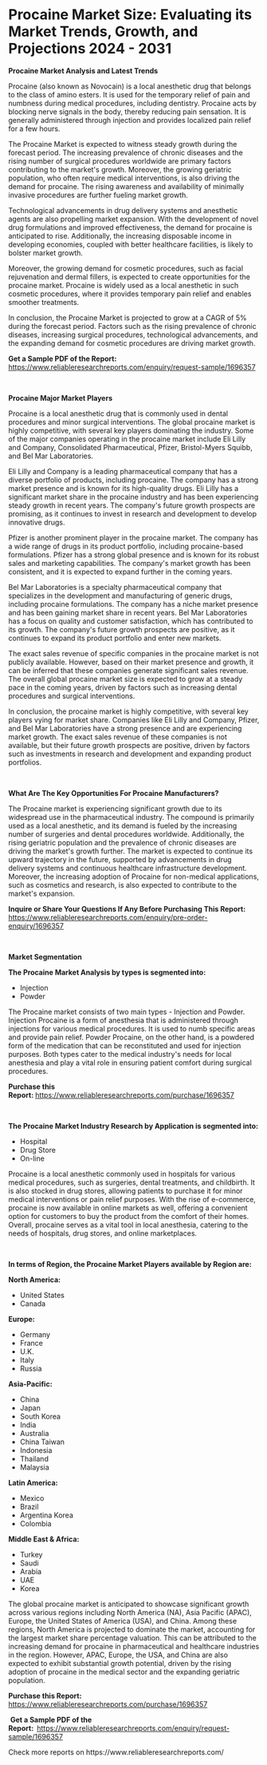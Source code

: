 <p><h1>Procaine Market Size: Evaluating its Market Trends, Growth, and Projections 2024 - 2031</h1></p><p><strong>Procaine Market Analysis and Latest Trends</strong></p>
<p><p>Procaine (also known as Novocain) is a local anesthetic drug that belongs to the class of amino esters. It is used for the temporary relief of pain and numbness during medical procedures, including dentistry. Procaine acts by blocking nerve signals in the body, thereby reducing pain sensation. It is generally administered through injection and provides localized pain relief for a few hours.</p><p>The Procaine Market is expected to witness steady growth during the forecast period. The increasing prevalence of chronic diseases and the rising number of surgical procedures worldwide are primary factors contributing to the market's growth. Moreover, the growing geriatric population, who often require medical interventions, is also driving the demand for procaine. The rising awareness and availability of minimally invasive procedures are further fueling market growth.</p><p>Technological advancements in drug delivery systems and anesthetic agents are also propelling market expansion. With the development of novel drug formulations and improved effectiveness, the demand for procaine is anticipated to rise. Additionally, the increasing disposable income in developing economies, coupled with better healthcare facilities, is likely to bolster market growth.</p><p>Moreover, the growing demand for cosmetic procedures, such as facial rejuvenation and dermal fillers, is expected to create opportunities for the procaine market. Procaine is widely used as a local anesthetic in such cosmetic procedures, where it provides temporary pain relief and enables smoother treatments.</p><p>In conclusion, the Procaine Market is projected to grow at a CAGR of 5% during the forecast period. Factors such as the rising prevalence of chronic diseases, increasing surgical procedures, technological advancements, and the expanding demand for cosmetic procedures are driving market growth.</p></p>
<p><strong>Get a Sample PDF of the Report:&nbsp;</strong> <a href="https://www.reliableresearchreports.com/enquiry/request-sample/1696357">https://www.reliableresearchreports.com/enquiry/request-sample/1696357</a></p>
<p>&nbsp;</p>
<p><strong>Procaine Major Market Players</strong></p>
<p><p>Procaine is a local anesthetic drug that is commonly used in dental procedures and minor surgical interventions. The global procaine market is highly competitive, with several key players dominating the industry. Some of the major companies operating in the procaine market include Eli Lilly and Company, Consolidated Pharmaceutical, Pfizer, Bristol-Myers Squibb, and Bel Mar Laboratories.</p><p>Eli Lilly and Company is a leading pharmaceutical company that has a diverse portfolio of products, including procaine. The company has a strong market presence and is known for its high-quality drugs. Eli Lilly has a significant market share in the procaine industry and has been experiencing steady growth in recent years. The company's future growth prospects are promising, as it continues to invest in research and development to develop innovative drugs.</p><p>Pfizer is another prominent player in the procaine market. The company has a wide range of drugs in its product portfolio, including procaine-based formulations. Pfizer has a strong global presence and is known for its robust sales and marketing capabilities. The company's market growth has been consistent, and it is expected to expand further in the coming years.</p><p>Bel Mar Laboratories is a specialty pharmaceutical company that specializes in the development and manufacturing of generic drugs, including procaine formulations. The company has a niche market presence and has been gaining market share in recent years. Bel Mar Laboratories has a focus on quality and customer satisfaction, which has contributed to its growth. The company's future growth prospects are positive, as it continues to expand its product portfolio and enter new markets.</p><p>The exact sales revenue of specific companies in the procaine market is not publicly available. However, based on their market presence and growth, it can be inferred that these companies generate significant sales revenue. The overall global procaine market size is expected to grow at a steady pace in the coming years, driven by factors such as increasing dental procedures and surgical interventions.</p><p>In conclusion, the procaine market is highly competitive, with several key players vying for market share. Companies like Eli Lilly and Company, Pfizer, and Bel Mar Laboratories have a strong presence and are experiencing market growth. The exact sales revenue of these companies is not available, but their future growth prospects are positive, driven by factors such as investments in research and development and expanding product portfolios.</p></p>
<p>&nbsp;</p>
<p><strong>What Are The Key Opportunities For Procaine Manufacturers?</strong></p>
<p><p>The Procaine market is experiencing significant growth due to its widespread use in the pharmaceutical industry. The compound is primarily used as a local anesthetic, and its demand is fueled by the increasing number of surgeries and dental procedures worldwide. Additionally, the rising geriatric population and the prevalence of chronic diseases are driving the market's growth further. The market is expected to continue its upward trajectory in the future, supported by advancements in drug delivery systems and continuous healthcare infrastructure development. Moreover, the increasing adoption of Procaine for non-medical applications, such as cosmetics and research, is also expected to contribute to the market's expansion.</p></p>
<p><strong>Inquire or Share Your Questions If Any Before Purchasing This Report:</strong> <a href="https://www.reliableresearchreports.com/enquiry/pre-order-enquiry/1696357">https://www.reliableresearchreports.com/enquiry/pre-order-enquiry/1696357</a></p>
<p>&nbsp;</p>
<p><strong>Market Segmentation</strong></p>
<p><strong>The Procaine Market Analysis by types is segmented into:</strong></p>
<p><ul><li>Injection</li><li>Powder</li></ul></p>
<p><p>The Procaine market consists of two main types - Injection and Powder. Injection Procaine is a form of anesthesia that is administered through injections for various medical procedures. It is used to numb specific areas and provide pain relief. Powder Procaine, on the other hand, is a powdered form of the medication that can be reconstituted and used for injection purposes. Both types cater to the medical industry's needs for local anesthesia and play a vital role in ensuring patient comfort during surgical procedures.</p></p>
<p><strong>Purchase this Report:&nbsp;</strong><a href="https://www.reliableresearchreports.com/purchase/1696357">https://www.reliableresearchreports.com/purchase/1696357</a></p>
<p>&nbsp;</p>
<p><strong>The Procaine Market Industry Research by Application is segmented into:</strong></p>
<p><ul><li>Hospital</li><li>Drug Store</li><li>On-line</li></ul></p>
<p><p>Procaine is a local anesthetic commonly used in hospitals for various medical procedures, such as surgeries, dental treatments, and childbirth. It is also stocked in drug stores, allowing patients to purchase it for minor medical interventions or pain relief purposes. With the rise of e-commerce, procaine is now available in online markets as well, offering a convenient option for customers to buy the product from the comfort of their homes. Overall, procaine serves as a vital tool in local anesthesia, catering to the needs of hospitals, drug stores, and online marketplaces.</p></p>
<p>&nbsp;</p>
<p><strong>In terms of Region, the Procaine Market Players available by Region are:</strong></p>
<p>
    <p> <strong> North America: </strong>
        <ul>
            <li>United States</li>
            <li>Canada</li>
        </ul>
        </p> 
    <p> <strong> Europe: </strong>
        <ul>
            <li>Germany</li>
            <li>France</li>
            <li>U.K.</li>
            <li>Italy</li>
            <li>Russia</li>
        </ul>
        </p> 
    <p> <strong> Asia-Pacific: </strong>
        <ul>
            <li>China</li>
            <li>Japan</li>
            <li>South Korea</li>
            <li>India</li>
            <li>Australia</li>
            <li>China Taiwan</li>
            <li>Indonesia</li>
            <li>Thailand</li>
            <li>Malaysia</li>
        </ul>
        </p> 
    <p> <strong> Latin America: </strong>
        <ul>
            <li>Mexico</li>
            <li>Brazil</li>
            <li>Argentina Korea</li>
            <li>Colombia</li>
        </ul>
        </p> 
    <p> <strong> Middle East & Africa: </strong>
        <ul>
            <li>Turkey</li>
            <li>Saudi</li>
            <li>Arabia</li>
            <li>UAE</li>
            <li>Korea</li>
        </ul>
    </p>
    </p>
<p><p>The global procaine market is anticipated to showcase significant growth across various regions including North America (NA), Asia Pacific (APAC), Europe, the United States of America (USA), and China. Among these regions, North America is projected to dominate the market, accounting for the largest market share percentage valuation. This can be attributed to the increasing demand for procaine in pharmaceutical and healthcare industries in the region. However, APAC, Europe, the USA, and China are also expected to exhibit substantial growth potential, driven by the rising adoption of procaine in the medical sector and the expanding geriatric population.</p></p>
<p><strong>Purchase this Report: </strong><a href="https://www.reliableresearchreports.com/purchase/1696357">https://www.reliableresearchreports.com/purchase/1696357</a></p>
<p>&nbsp;<strong>Get a Sample PDF of the Report:&nbsp;&nbsp;</strong><a href="https://www.reliableresearchreports.com/enquiry/request-sample/1696357">https://www.reliableresearchreports.com/enquiry/request-sample/1696357</a></p>
<p><strong></strong></p>
<p>Check more reports on https://www.reliableresearchreports.com/</p>